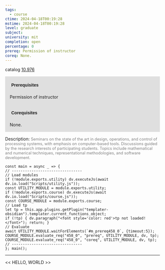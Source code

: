 ```yaml
---
tags:
  - course
ctime: 2024-04-18T00:19:28
mstime: 2024-04-18T00:19:28
level: graduate
subject: 
university: mit
completion: open
percentage: 0
prereq: Permission of instructor
coreq: None.
---
```


catalog [10.976](http://student.mit.edu/catalog/m10b.html#10.976)

<span style="display: block; padding: 15px; background-color: rgb(100, 100, 100, 0.2);"><font id="m_prereq458_0" style="display: block; font-family: Arial, sans-serif; font-weight: bold; padding: 5px">Prerequisites</font><br><span id="prereq458_0">Permission of instructor</span></span>
<span style="display: block; padding: 15px; background-color: rgb(100, 100, 100, 0.2);"><font id="m_coreq458_0" style="display: block; font-family: Arial, sans-serif; font-weight: bold; padding: 5px">Corequisites</font><br><span id="coreq458_0">None.</span></span>

<font style="">Description:</font>
<font style="color: grey; font-size: 0.8rem;">Seminars on the state of the art in design, operations, and control of processing systems, with emphasis on computer-based tools. Discussions guided by the research interests of participating students. Topics include mathematical and numerical techniques, representational methodologies, and software development.</font>

```dataviewjs
const main = async _ => {
// --------------------------------
// Load modules
if (!module.exports.utility) dv.executeJs(await dv.io.load("Scripts/utility.js"));
const UTILITY_MODULE = module.exports.utility;
if (!module.exports.course) dv.executeJs(await dv.io.load("Scripts/course.js"));
const COURSE_MODULE = module.exports.course;
// Load tp
let tp = this.app.plugins.getPlugin("templater-obsidian").templater.current_functions_object;
if (!tp) { dv.paragraph("<font style='color: red'>tp not loaded!</font>"); return; }
// Evaluate
await UTILITY_MODULE.waitForElements(`#m_prereq458_0`, {timeout:5});
COURSE_MODULE.evaluate_req("458_0", "prereq", UTILITY_MODULE, dv, tp);
COURSE_MODULE.evaluate_req("458_0", "coreq", UTILITY_MODULE, dv, tp);
// --------------------------------
}; main();
```

---

<< HELLO, WORLD >>
